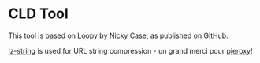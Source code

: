 # CLD Tool

This tool is based on [Loopy](https://ncase.me/loopy/) by [Nicky Case](https://ncase.me), as published on [GitHub](https://github.com/ncase/loopy).

[lz-string](https://github.com/pieroxy/lz-string/) is used for URL string compression - un grand merci pour [pieroxy](https://github.com/pieroxy)!

